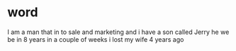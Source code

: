 # word
I am a man that in to sale and marketing and i have a son called Jerry he we be in 8 years in a couple of weeks  i lost my wife 4 years ago  
